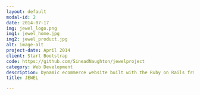 ```yaml
---
layout: default
modal-id: 2
date: 2014-07-17
img: jewel_logo.png
img1: jewel_home.jpg
img2: jewel_product.jpg
alt: image-alt
project-date: April 2014
client: Start Bootstrap
code: https://github.com/SineadNaughton/jewelproject
category: Web Development
description: Dynamic ecommerce website built with the Ruby on Rails frmework using Amazon Web Services environment.
title: JEWEL

---
```

